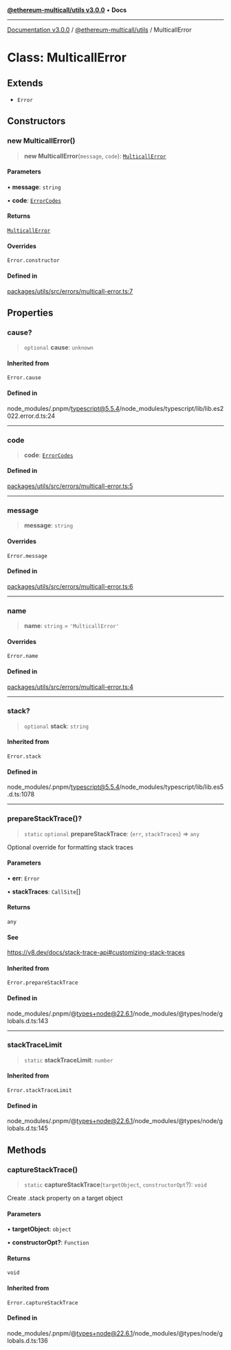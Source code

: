 [**@ethereum-multicall/utils v3.0.0**](../README.md) • **Docs**

***

[Documentation v3.0.0](../../../packages.md) / [@ethereum-multicall/utils](../README.md) / MulticallError

# Class: MulticallError

## Extends

- `Error`

## Constructors

### new MulticallError()

> **new MulticallError**(`message`, `code`): [`MulticallError`](MulticallError.md)

#### Parameters

• **message**: `string`

• **code**: [`ErrorCodes`](../enumerations/ErrorCodes.md)

#### Returns

[`MulticallError`](MulticallError.md)

#### Overrides

`Error.constructor`

#### Defined in

[packages/utils/src/errors/multicall-error.ts:7](https://github.com/niZmosis/ethereum-multicall/blob/759805f36c7ddb05e5fad0eb8478dcf22871af59/packages/utils/src/errors/multicall-error.ts#L7)

## Properties

### cause?

> `optional` **cause**: `unknown`

#### Inherited from

`Error.cause`

#### Defined in

node\_modules/.pnpm/typescript@5.5.4/node\_modules/typescript/lib/lib.es2022.error.d.ts:24

***

### code

> **code**: [`ErrorCodes`](../enumerations/ErrorCodes.md)

#### Defined in

[packages/utils/src/errors/multicall-error.ts:5](https://github.com/niZmosis/ethereum-multicall/blob/759805f36c7ddb05e5fad0eb8478dcf22871af59/packages/utils/src/errors/multicall-error.ts#L5)

***

### message

> **message**: `string`

#### Overrides

`Error.message`

#### Defined in

[packages/utils/src/errors/multicall-error.ts:6](https://github.com/niZmosis/ethereum-multicall/blob/759805f36c7ddb05e5fad0eb8478dcf22871af59/packages/utils/src/errors/multicall-error.ts#L6)

***

### name

> **name**: `string` = `'MulticallError'`

#### Overrides

`Error.name`

#### Defined in

[packages/utils/src/errors/multicall-error.ts:4](https://github.com/niZmosis/ethereum-multicall/blob/759805f36c7ddb05e5fad0eb8478dcf22871af59/packages/utils/src/errors/multicall-error.ts#L4)

***

### stack?

> `optional` **stack**: `string`

#### Inherited from

`Error.stack`

#### Defined in

node\_modules/.pnpm/typescript@5.5.4/node\_modules/typescript/lib/lib.es5.d.ts:1078

***

### prepareStackTrace()?

> `static` `optional` **prepareStackTrace**: (`err`, `stackTraces`) => `any`

Optional override for formatting stack traces

#### Parameters

• **err**: `Error`

• **stackTraces**: `CallSite`[]

#### Returns

`any`

#### See

https://v8.dev/docs/stack-trace-api#customizing-stack-traces

#### Inherited from

`Error.prepareStackTrace`

#### Defined in

node\_modules/.pnpm/@types+node@22.6.1/node\_modules/@types/node/globals.d.ts:143

***

### stackTraceLimit

> `static` **stackTraceLimit**: `number`

#### Inherited from

`Error.stackTraceLimit`

#### Defined in

node\_modules/.pnpm/@types+node@22.6.1/node\_modules/@types/node/globals.d.ts:145

## Methods

### captureStackTrace()

> `static` **captureStackTrace**(`targetObject`, `constructorOpt`?): `void`

Create .stack property on a target object

#### Parameters

• **targetObject**: `object`

• **constructorOpt?**: `Function`

#### Returns

`void`

#### Inherited from

`Error.captureStackTrace`

#### Defined in

node\_modules/.pnpm/@types+node@22.6.1/node\_modules/@types/node/globals.d.ts:136
